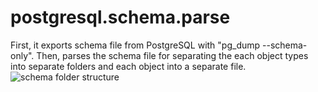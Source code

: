 # postgresql.schema.parse
First, it exports schema file from PostgreSQL with "pg_dump --schema-only". Then, parses the schema file for separating the each object types into separate folders and each object into a separate file.
![schema folder structure](https://github.com/user-attachments/assets/03222e65-b258-41f5-88a1-de0b05bcddf5)
